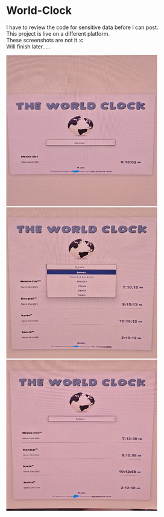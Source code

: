 # World-Clock

I have to review the code for sensitive data before I can post. <br>
This project is live on a different platform. <br>
These screenshots are not it :c <br>
Will finish later.....

<img src="clock1.jpg" width="400" height="400">  
<img src="clock2.jpg" width="400" height="400">  
<img src="clock3.jpg" width="400" height="400"> 
